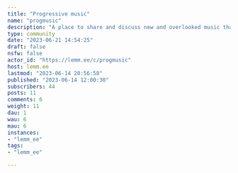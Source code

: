 ```yaml
---
title: "Progressive music" 
name: "progmusic"
description: "A place to share and discuss new and overlooked music that is progressive in both senses of the word; forward thinking music that pushes the boundaries of its genre, and music that utilizes unusual time signatures, harmonies, scales and song structures. "
type: community
date: "2023-06-21 14:54:25"
draft: false
nsfw: false
actor_id: "https://lemm.ee/c/progmusic"
host: lemm.ee
lastmod: "2023-06-14 20:56:58"
published: "2023-06-14 12:00:30"
subscribers: 44
posts: 11
comments: 6
weight: 11
dau: 1
wau: 6
mau: 6
instances:
- "lemm_ee"
tags: 
- "lemm_ee"

---
```

